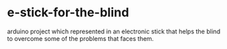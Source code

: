 # e-stick-for-the-blind
arduino project which represented in an electronic stick that helps the blind to overcome some of the problems that faces them.
